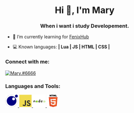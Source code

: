 <h1 align="center">Hi 👋, I'm Mary</h1>
<h3 align="center">When i want i study Developement.</h3>

- 🔭 I’m currently learning for [FenixHub](https://discord.gg/7d6YbQQVms)

- 💻 Known languages: **| Lua | JS | HTML | CSS |**

<h3 align="left">Connect with me:</h3>
<p align="left">
    <a href="Mary.#6666" target="blank"><img align="center" src="https://raw.githubusercontent.com/rahuldkjain/github-profile-readme-generator/master/src/images/icons/Social/discord.svg" alt="Mary.#6666" height="30" width="40" /></a>
</p>

<h3>Languages and Tools:</h3>
<a href="https://lua.org/" target="_blank"> <img src="https://raw.githubusercontent.com/devicons/devicon/master/icons/lua/lua-original.svg" alt="lua" width="40" height="40" /> </a> 
<a href="https://developer.mozilla.org/en-US/docs/Web/JavaScript" target="_blank"> <img src="https://raw.githubusercontent.com/devicons/devicon/master/icons/javascript/javascript-original.svg" alt="javascript" width="40" height="40" /> </a>                      
<a href="https://nodejs.org" target="_blank"> <img src="https://raw.githubusercontent.com/devicons/devicon/master/icons/nodejs/nodejs-original-wordmark.svg" alt="nodejs" width="40" height="40" /> </a>         
<a href="https://www.w3.org/html/" target="_blank"> <img src="https://raw.githubusercontent.com/devicons/devicon/master/icons/html5/html5-original-wordmark.svg" alt="html5" width="40" height="40" /> </a> 
